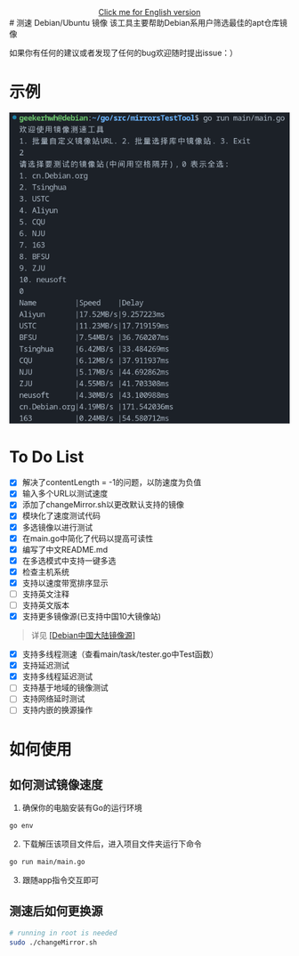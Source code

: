 <div align="center">
  <a href="README.md">Click me for English version</a>
</div>
# 测速 Debian/Ubuntu 镜像
该工具主要帮助Debian系用户筛选最佳的apt仓库镜像

如果你有任何的建议或者发现了任何的bug欢迎随时提出issue：）

# 示例
![Chinese version](Demo/2024-02-08.png)

# To Do List
- [x] 解决了contentLength = -1的问题，以防速度为负值
- [x] 输入多个URL以测试速度
- [x] 添加了changeMirror.sh以更改默认支持的镜像
- [x] 模块化了速度测试代码
- [x] 多选镜像以进行测试
- [x] 在main.go中简化了代码以提高可读性
- [x] 编写了中文README.md
- [x] 在多选模式中支持一键多选
- [x] 检查主机系统
- [x] 支持以速度带宽排序显示
- [ ] 支持英文注释
- [ ] 支持英文版本
- [x] 支持更多镜像源(已支持中国10大镜像站)
> 详见 [[Debian中国大陆镜像源]](https://www.debian.org/mirror/list.zh-cn.html)
- [x] 支持多线程测速（查看main/task/tester.go中Test函数）
- [x] 支持延迟测试
- [x] 支持多线程延迟测试
- [ ] 支持基于地域的镜像测试
- [ ] 支持网络延时测试
- [ ] 支持内嵌的换源操作

# 如何使用
## 如何测试镜像速度
1. 确保你的电脑安装有Go的运行环境
```bash
go env
```
2. 下载解压该项目文件后，进入项目文件夹运行下命令
```bash
go run main/main.go
```
3. 跟随app指令交互即可

## 测速后如何更换源
```bash
# running in root is needed
sudo ./changeMirror.sh
```